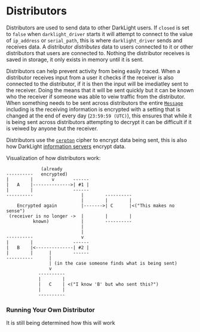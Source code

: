 # Distributors

Distributors are used to send data to other DarkLight users. If ``closed`` is set to ``false`` when 
``darklight_driver`` starts it will attempt to connect to the value of ``ip_address`` or ``serial_path``, this is where
``darklight_driver`` sends and receives data. A distributor *distributes* data to users connected to it or other
distributors that users are connected to. Nothing the distributor receives is saved in storage, it only exists in
memory until it is sent. 

Distributors can help prevent activity from being easily traced. When a distributor receives input from a user it
checks if the receiver is also connected to the distributor, if it is then the input will be imediatley sent to the
receiver. Doing the means that it will be sent quickly but it can be known who the receiver if someone was able to veiw
traffic from the distributor. When something needs to be sent across distributors the entire [``Message``](doc) 
including is the receiving information is encrypted with a setting that is changed at the end of every day 
(``23:59:59 (UTC)``), this ensures that while it is being sent across distributors attempting to decrypt it can be 
difficult if it is veiwed by anyone but the receiver. 

Distributors use the [``cerpton``](https://docs.rs/cerpton/latest/cerpton/) cipher to encrypt data being sent, this is
also how DarkLight [information servers](information_servers.md) encrypt data.

Visualization of how distributors work:
```
             (already
----------   encrypted) 
|        |       v       ------
|   A    |-------------->| #1 |
|        |               ------
----------                  |        ----------
                            |        |        |
    Encrypted again         |------->| C      |<("This makes no sense")
 (receiver is no longer ->  |        |        |
          known)            |        ----------
                            |
                            |
----------                  v
|        |               ------
|   B    |<--------------| #2 |
|        |      |        ------
----------      |
                | (in the case someone finds what is being sent)
                v
            ----------
            |        |
            |   C    | <("I know 'B' but who sent this?")
            |        |
            ----------
```

### Running Your Own Distributor

It is still being determined how this will work
